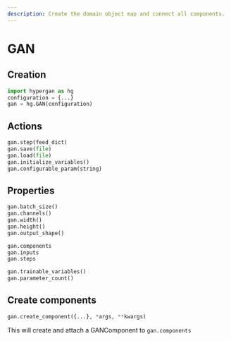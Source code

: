 ```yaml
---
description: Create the domain object map and connect all components.
---
```


# GAN

## Creation

```python
import hypergan as hg
configuration = {...}
gan = hg.GAN(configuration)
```

## Actions

```python
gan.step(feed_dict)
gan.save(file)
gan.load(file)
gan.initialize_variables()
gan.configurable_param(string)
```

## Properties

```python
gan.batch_size()
gan.channels()
gan.width()
gan.height()
gan.output_shape()

gan.components
gan.inputs
gan.steps

gan.trainable_variables()
gan.parameter_count()
```

## Create components

```python
gan.create_component({...}, *args, **kwargs)
```

This will create and attach a GANComponent to `gan.components`

